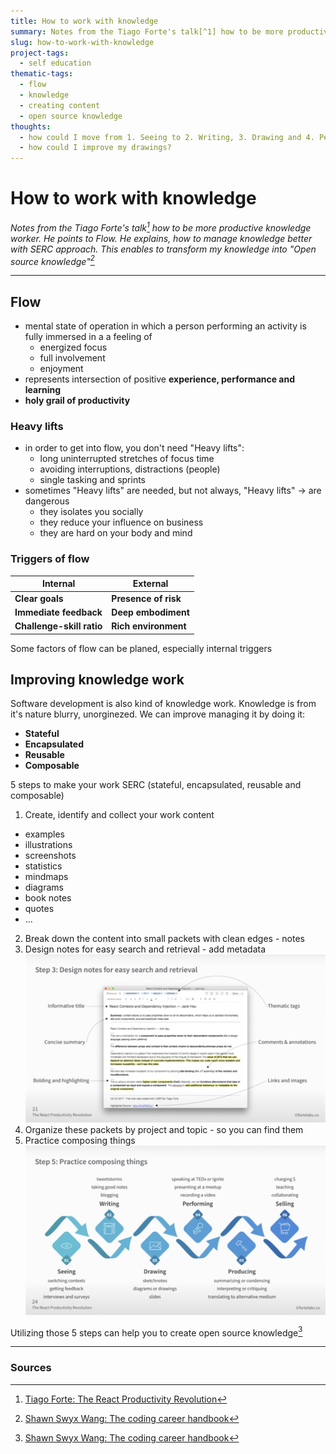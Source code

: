 ```yaml
---
title: How to work with knowledge
summary: Notes from the Tiago Forte's talk[^1] how to be more productive knowledge worker. He points to Flow. He explains, how to manage knowledge better with SERC method. This enables to transform my knowledge into "Open source knowledge"[^2]
slug: how-to-work-with-knowledge
project-tags: 
  - self education
thematic-tags:
  - flow
  - knowledge
  - creating content
  - open source knowledge
thoughts:
  - how could I move from 1. Seeing to 2. Writing, 3. Drawing and 4. Performing?
  - how could I improve my drawings?
---
```


# How to work with knowledge

*Notes from the Tiago Forte's talk[^1] how to be more productive knowledge worker. He points to Flow. He explains, how to manage knowledge better with SERC approach. This enables to transform my knowledge into "Open source knowledge"[^2]*

---
## Flow
- mental state of operation in which a person performing an activity is fully immersed in a a feeling of
  - energized focus
  - full involvement
  - enjoyment
- represents intersection of positive **experience, performance and learning**
- **holy grail of productivity**

### Heavy lifts
- in order to get into flow, you don't need "Heavy lifts":
  - long uninterrupted stretches of focus time
  - avoiding interruptions, distractions (people)
  - single tasking and sprints
- sometimes "Heavy lifts" are needed, but not always, "Heavy lifts" -> are dangerous
  - they isolates you socially
  - they reduce your influence on business
  - they are hard on your body and mind

### Triggers of flow
| Internal                  | External             |
|---------------------------|----------------------|
| **Clear goals**           | **Presence of risk** |
| **Immediate feedback**    | **Deep embodiment**  |
| **Challenge-skill ratio** | **Rich environment** |

Some factors of flow can be planed, especially internal triggers

## Improving knowledge work
Software development is also kind of knowledge work. Knowledge is from it's nature blurry, unorginezed. We can improve managing it by doing it:
- **Stateful**
- **Encapsulated**
- **Reusable**
- **Composable**

5 steps to make your work SERC (stateful, encapsulated, reusable and composable)

1. Create, identify and collect your work content
  - examples
  - illustrations
  - screenshots
  - statistics
  - mindmaps
  - diagrams
  - book notes
  - quotes
  - ...
2. Break down the content into small packets with clean edges - notes
3. Design notes for easy search and retrieval - add metadata ![A note design](./assets/design-of-notes.png)
4. Organize these packets by project and topic - so you can find them
5. Practice composing things ![Compose things diagram](./assets/open-knowledge.png)

Utilizing those 5 steps can help you to create open source knowledge[^2]

---
### Sources

[^1]: [Tiago Forte: The React Productivity Revolution](https://www.youtube.com/watch?v=BOKxSFB2hOE&t=218s)
[^2]: [Shawn Swyx Wang: The coding career handbook](https://learninpublic.org/)